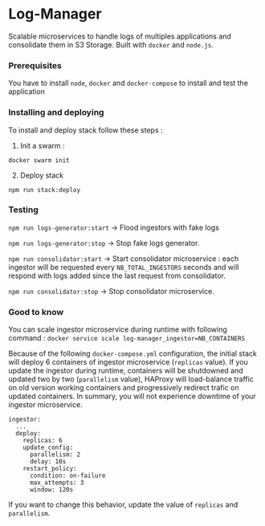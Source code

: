 # Log-Manager

Scalable microservices to handle logs of multiples applications and consolidate them in S3 Storage. Built with `docker` and `node.js`.

### Prerequisites


You have to install `node`, `docker` and `docker-compose` to install and test the application


### Installing and deploying

To install and deploy stack follow these steps :


1. Init a swarm :

`docker swarm init` 

2. Deploy stack

`npm run stack:deploy`


### Testing 

`npm run logs-generator:start`  &rarr;  Flood ingestors with fake logs

`npm run logs-generator:stop` &rarr; Stop fake logs generator.

`npm run consolidator:start` &rarr; Start consolidator microservice : each ingestor will be requested every `NB_TOTAL_INGESTORS` seconds and will respond with logs added since the last request from consolidator. 

`npm run consolidator:stop` &rarr; Stop consolidator microservice.



### Good to know

You can scale ingestor microservice during runtime with following command : `docker service scale log-manager_ingestor=NB_CONTAINERS`

Because of the following `docker-compose.yml` configuration, the initial stack will deploy 6 containers of ingestor microservice (`replicas` value). 
If you update the ingestor during runtime, containers will be shutdowned and updated two by two (`parallelism` value), HAProxy will load-balance traffic on old version working containers and progressively redirect trafic on updated containers. In summary, you will not experience downtime of your ingestor microservice. 


```
ingestor:
  ...
  deploy:
    replicas: 6
    update_config:
      parallelism: 2
      delay: 10s
    restart_policy:
      condition: on-failure
      max_attempts: 3
      window: 120s
```

If you want to change this behavior, update the value of `replicas` and `parallelism`.   


